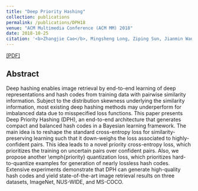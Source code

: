 ```yaml
---
title: "Deep Priority Hashing"
collection: publications
permalink: /publications/DPH18
venue: "ACM Multimedia Conference (ACM MM) 2018"
date: 2018-10-25
citation: '<b>Zhangjie Cao</b>, Mingsheng Long, Ziping Sun, Jianmin Wang. <i>ACM Multimedia Conference</i> <b>ACM MM 2018</b>.'
---
```


[[PDF]](http://caozhangjie.github.io/files/DPH18.pdf)

## Abstract
Deep hashing enables image retrieval by end-to-end learning of deep representations and hash codes from training data with pairwise similarity information. Subject to the distribution skewness underlying the similarity information, most existing deep hashing methods may underperform for  imbalanced data due to misspecified loss functions. This paper presents Deep Priority Hashing (DPH), an end-to-end architecture that generates compact and balanced hash codes in a Bayesian learning framework. The main idea is to reshape the standard cross-entropy loss for similarity-preserving learning such that it down-weighs the loss associated to highly-confident pairs. This idea leads to a novel priority cross-entropy loss, which prioritizes the training on uncertain pairs over confident pairs. Also, we propose another \emph{priority} quantization loss, which prioritizes hard-to-quantize examples  for generation of nearly lossless hash codes. Extensive experiments demonstrate that DPH can generate high-quality hash codes and yield state-of-the-art image retrieval results on three datasets, ImageNet, NUS-WIDE, and MS-COCO.
